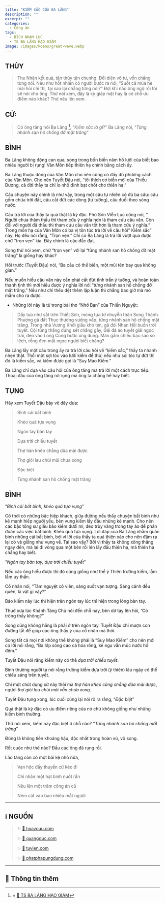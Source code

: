 ```yaml
---
title: "KIẾM SẮC CỦA BA LĂNG"
description: ""
excerpt: ""
categories:
  - Công án
tags:
  - BÍCH NHAM LỤC
  - TS BA LĂNG HẠO GIÁM
image: /images/koans/great-wave.webp
---
```


## THÙY

> Thu Nhận kết quả, tận thủy tận chunhg. Đối diện vô tư, vốn chẳng từng nói.
> Nếu như hốt nhiên có người bước ra nói, “Suốt cả mùa hè mãi hỏi chỉ thị, tại sao lại chẳng từng nói?” Đợi khi nào ông ngộ rồi tôi sẽ nói cho ông.
> Thử nói xem, đây là kỳ giáp mặt hay là có chỗ ưu điểm nào khác? Thử nêu lên xem.

## CỬ:

> Có ông tăng hỏi Ba Lăng [^1], “_Kiếm sắc là gì_?”
> Ba Lăng nói, “_Từng nhánh san hô chống đỡ mặt trăng_”

## BÌNH

Ba Lăng không động can qua, song trong bốn biển năm hồ lưỡi của biết bao nhiêu người bị rụng! Vân Môn tiếp thiên hạ chính bằng cách ấy.

Ba Lăng thuộc dòng của Vân Môn cho nên cũng có đầy đủ phương cách của Vân Môn. Cho nên Tuyết Đậu nói, “tôi thích cơ biến mới của Thiều Dương, cả đời thầy ta chỉ lo nhổ đinh bạt chốt cho thiên hạ.”

Câu chuyện này chính là như vậy, trong một câu tự nhiên có đủ ba câu: câu gồm chứa trời đất, câu cắt đứt các dòng (tư tưởng), câu đuổi theo sóng nước.

Câu trả lời của thầy ta quả thật là kỳ đặc. Phù Sơn Viễn Lục công nói, “ Người chưa thâm thấu thì tham cứu ý nghĩa hơn là tham cứu câu văn. Còn đối với người đã thấu thì tham cứu câu văn tốt hơn là tham cứu ý nghĩa.” Trong môn hạ của Vân Môn có ba vị tôn túc trả lời về câu hỏi” Kiếm sắc” này. Họ đều nói rằng, “Trọn vẹn.” Chỉ có Ba Lăng là trả lời vượt qua được chữ “trọn vẹn” kia. Đây chính là câu đắc đạt.

Song thử nói xem, chữ “trọn vẹn” với lại “từng nhánh san hô chống đỡ mặt trăng” là giống hay khác?

Hồi trước (Tuyết Đậu) nói, “Ba cầu có thể biến, một mũi tên bay qua không gian.”

Nếu muốn hiểu câu văn này cần phải cắt đứt tình trần ý tưởng, và hoàn toàn thanh tịnh thì mới hiểu được ý nghĩa lời nói “từng nhánh san hố chống đỡ mặt trăng.” Nếu như chỉ thêu dệt thêm lập luận thì chẳng bao giờ mà mò mẫm cho ra được.

- Những lời này là tử trong bài thơ “Nhớ Bạn” của Thiền Nguyệt:

> Dầy tựa như sắt trên Thiết Sơn,
> mỏng tựa tơ nhuyễn thân Song Thành.
> Phượng gà đất Thục thường vướng vấp,
> từng nhánh san hô chống mặt trăng.
> Trong nhà Vương Khởi giấu khó tìm,
> gã đói Nhan Hồi buồn trời tuyết.
> Cội tùng thẳng đứng sét chẳng gẫy,
> Gái đá áo tuyết giải ngọc trai,
> đeo vào Long Cung bước ung dung.
> Màn gấm chiếu bạc sao so lệch,
> rồng đen mất ngọc người biết chăng?

Ba Lăng lấy một câu trong ấy ra trả lời câu hỏi về “kiếm sắc,” thầy ta nhanh nhẹn thật.
Thổi một sợi tóc vào lưỡi kiếm để thử; nếu như sợi tóc tự đứt thì đó là kiếm sắc, và kiếm được gọi là “Suy Mao Kiếm.”

Ba Lăng chỉ dựa vào câu hỏi của ông tăng mà trả lời một cách trực tiếp.
Thoại đầu của ông tăng rơi rụng mà ông ta chẳng hề hay biết.

## TỤNG

Hãy xem Tuyết Đậu bày vẽ dây dưa:

> Bình cái bất bình
>
> Khéo quá tựa vụng
>
> Ngón tay bán tay
>
> Dựa trời chiếu tuyết
>
> Thợ hàn khéo chẳng dũa mài được
>
> Thợ giỏi lau chùi mũi chưa xong
>
> Đặc biệt
>
> Từng nhánh san hô chống mặt trăng

## BÌNH

“_Bình cái bất bình, khéo quá tựa vụng_”

Cổ thời có những bậc hiệp khách, giữa đường nếu thấy chuyện bất bình như kẻ mạnh hiếp người yếu, bèn vung kiếm lấy đầu những kẻ mạnh.
Cho nên các bậc tông sư giấu bảo kiếm dưới mi, đeo trùy vàng trong tay áo để phán đoán các việc bất bình.
Khéo quá tựa vụng. Lời đáp của Ba Lăng nhằm quân bình những cái bất bình, bởi vì lời của thầy ta quá thiện xảo cho nên đâm ra lại có vẻ giống như vụng về. Tại sao vậy? Bởi vì thầy ta không xông thẳng ngay đến, mà lại đi vòng qua một bên rồi lén lấy đầu thiên hạ, mà thiên hạ chẳng hay biết.

“_Ngón tay bàn tay, dựa trời chiếu tuyết_”

Nếu các ông hiểu được thì đó cũng giống như thể ỷ Thiên trường kiếm, lẫm lẫm uy thần.

Cổ nhân nói, “Tâm nguyệt cô viên, sáng suốt vạn tượng. Sáng cảnh đều quên, là vật gì vậy?”

Bảo kiếm này lúc thì hiện trên ngón tay lúc thì hiện trong lòng bàn tay.

Thuở xưa lúc Khánh Tàng Chủ nói đến chỗ này, bèn dơ tay lên hỏi, ”Có trông thấy không?”

Song cũng không hẳng là phải ở trên ngón tay. Tuyết Đậu chỉ mượn con đường tắt để giúp các ông thấy ý của cổ nhân mà thôi.

Song tất cả mọi nơi không thể không phải là “Suy Mao Kiếm” cho nên mới có lời nói rằng, “Ba lớp sóng cao cá hóa rồng, kẻ ngu vẫn múc nước hồ đêm.”

Tuyết Đậu nói rằng kiếm này có thể _dựa trời chiếu tuyết_.

Bình thường người ta nói rằng trường kiếm dựa trời (ỷ thiên) lâu ngày có thể chiếu sáng trên tuyết.

Chỉ một chút dụng xứ này thôi mà _thợ hàn khéo cũng chẳng dũa mài được_, người _thợ giỏi lau chùi mãi vẫn chưa xong_.

Tuyết Đậu tụng xong, lúc cuối cùng lại nói rõ ra rằng, “_Đặc biệt_”

Quả thật là kỳ đặc có ưu điểm riêng của nó chứ không giống như những kiếm bình thường.

Thử nói xem, kiếm này đặc biệt ở chỗ nào? “_Từng nhánh san hô chống mắt trăng_”

Đúng là không tiền khoáng hậu, độc nhất trong hoàn vũ, vô song.

Rốt cuộc như thế nào? Đầu các ông đã rụng rồi.

Lão tăng còn có một bài kệ nhỏ nữa,

> Vạn hộc đầy thuyền cứ kéo đi
>
> Chỉ nhân một hạt bình nuốt rắn
>
> Nêu lên một trăm công án cũ
>
> Ném cát vào bao nhiêu mắt người

<hr class="blog-rule" />

## ℹ️ NGUỒN

> ✨ <a href="https://hoavouu.com/p16a12832/5/tac-thu-mot-tram-kiem-sac-cua-ba-lang" target="_blank">🔗 hoavouu.com</a>
>
> ✨ <a href="https://quangduc.com/p1241a43277/26-tac-99-tac-100" target="_blank">🔗 quangduc.com</a>
>
> ✨ <a href="http://tuvien.com/to_su_thien/index.php?id=bichnhamluc-mangiac-10" target="_blank">🔗 tuvien.com</a>
>
> ✨ <a href="https://phatphapungdung.com/phap-bao/bich-nham-luc-cua-thien-su-phat-qua-vien-ngo-thich-man-giac-dich-164035.html/10" target="_blank">🔗 phatphapungdung.com</a>

<hr class="blog-rule" />

## 📌 Thông tin thêm

[^1]: ⭐️ <a href="/masters/ts-ba-lang-hao-giam/" target="_blank">🔗 TS BA LĂNG HẠO GIÁM</a>
